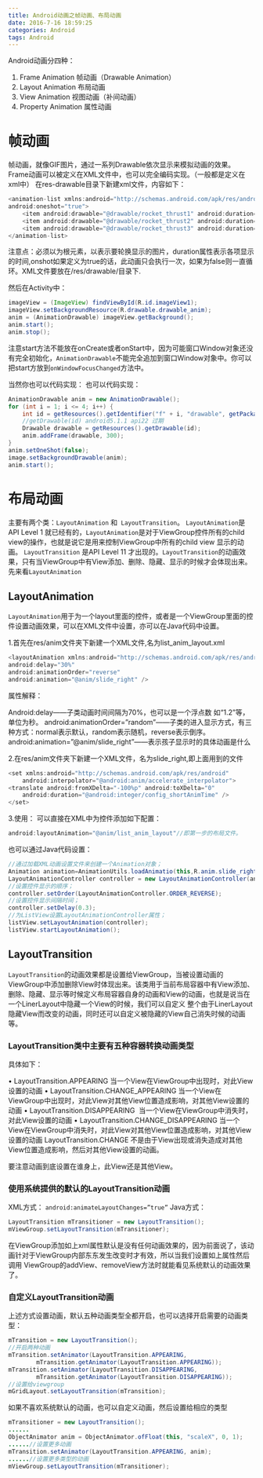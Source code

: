 ```yaml
---
title: Android动画之帧动画、布局动画
date: 2016-7-16 18:59:25
categories: Android
tags: Android
---
```


Android动画分四种：
> 
1. Frame Animation 帧动画（Drawable Animation）
2. Layout Animation 布局动画
3. View Animation 视图动画（补间动画）
4. Property Animation 属性动画
<!--more-->

# 帧动画
帧动画，就像GIF图片，通过一系列Drawable依次显示来模拟动画的效果。Frame动画可以被定义在XML文件中，也可以完全编码实现。（一般都是定义在xml中）
在res-drawable目录下新建xml文件，内容如下：
```java
<animation-list xmlns:android="http://schemas.android.com/apk/res/android"
android:oneshot="true">
    <item android:drawable="@drawable/rocket_thrust1" android:duration="200" />
    <item android:drawable="@drawable/rocket_thrust2" android:duration="200" />
    <item android:drawable="@drawable/rocket_thrust3" android:duration="200" />
</animation-list>
```
注意点：必须以为根元素，以表示要轮换显示的图片，duration属性表示各项显示的时间,onshot如果定义为true的话，此动画只会执行一次，如果为false则一直循环。XML文件要放在/res/drawable/目录下.

然后在Activity中：
```java
imageView = (ImageView) findViewById(R.id.imageView1);
imageView.setBackgroundResource(R.drawable.drawable_anim);
anim = (AnimationDrawable) imageView.getBackground();
anim.start();
anim.stop();
```
注意start方法不能放在onCreate或者onStart中，因为可能窗口Window对象还没有完全初始化，`AnimationDrawable`不能完全追加到窗口Window对象中。你可以把start方放到`onWindowFocusChanged`方法中。

当然你也可以代码实现：
也可以代码实现：
```java
AnimationDrawable anim = new AnimationDrawable();  
for (int i = 1; i <= 4; i++) {  
    int id = getResources().getIdentifier("f" + i, "drawable", getPackageName());  
    //getDrawable(id) android5.1.1 api22 过期    
    Drawable drawable = getResources().getDrawable(id);  
    anim.addFrame(drawable, 300);  
}  
anim.setOneShot(false);  
image.setBackgroundDrawable(anim);  
anim.start();
```

# 布局动画
主要有两个类：`LayoutAnimation` 和` LayoutTransition`。
`LayoutAnimation`是API Level 1 就已经有的，`LayoutAnimation`是对于ViewGroup控件所有的child view的操作，也就是说它是用来控制ViewGroup中所有的child view 显示的动画。
`LayoutTransition` 是API Level 11 才出现的。`LayoutTransition`的动画效果，只有当ViewGroup中有View添加、删除、隐藏、显示的时候才会体现出来。
先来看`LayoutAnimation`
## LayoutAnimation
`LayoutAnimation`用于为一个layout里面的控件，或者是一个ViewGroup里面的控件设置动画效果，可以在XML文件中设置，亦可以在Java代码中设置。

1.首先在res/anim文件夹下新建一个XML文件,名为list_anim_layout.xml
```java
<layoutAnimation xmlns:android="http://schemas.android.com/apk/res/android"  
android:delay="30%"  
android:animationOrder="reverse"  
android:animation="@anim/slide_right" />
```
属性解释：
> 
Android:delay——子类动画时间间隔为70%，也可以是一个浮点数 如“1.2”等，单位为秒。
android:animationOrder=”random”——子类的进入显示方式，有三种方式：normal表示默认，random表示随机，reverse表示倒序。
android:animation=”@anim/slide_right”——表示孩子显示时的具体动画是什么

2.在res/anim文件夹下新建一个XML文件，名为slide_right,即上面用到的文件
```java
<set xmlns:android="http://schemas.android.com/apk/res/android"   
	android:interpolator="@android:anim/accelerate_interpolator">  
<translate android:fromXDelta="-100%p" android:toXDelta="0"  
	android:duration="@android:integer/config_shortAnimTime" />  
</set>
```
3.使用：
可以直接在XML中为控件添加如下配置：
```java
android:layoutAnimation="@anim/list_anim_layout"//即第一步的布局文件。
```
也可以通过Java代码设置：
```java
//通过加载XML动画设置文件来创建一个Animation对象；
Animation animation=AnimationUtils.loadAnimatio(this,R.anim.slide_right);   //得到一个LayoutAnimationController对象；
LayoutAnimationController controller = new LayoutAnimationController(animation);   
//设置控件显示的顺序；
controller.setOrder(LayoutAnimationController.ORDER_REVERSE); 
//设置控件显示间隔时间；
controller.setDelay(0.3);  
//为ListView设置LayoutAnimationController属性；
listView.setLayoutAnimation(controller);
listView.startLayoutAnimation();
```

## LayoutTransition
`LayoutTransition`的动画效果都是设置给ViewGroup，当被设置动画的ViewGroup中添加删除View时体现出来。该类用于当前布局容器中有View添加、删除、隐藏、显示等时候定义布局容器自身的动画和View的动画，也就是说当在一个LinerLayout中隐藏一个View的时候，我们可以自定义 整个由于LinerLayout隐藏View而改变的动画，同时还可以自定义被隐藏的View自己消失时候的动画等。

### LayoutTransition类中主要有五种容器转换动画类型
具体如下：
> 	
• LayoutTransition.APPEARING 当一个View在ViewGroup中出现时，对此View设置的动画
	• LayoutTransition.CHANGE_APPEARING 当一个View在ViewGroup中出现时，对此View对其他View位置造成影响，对其他View设置的动画
	• LayoutTransition.DISAPPEARING  当一个View在ViewGroup中消失时，对此View设置的动画
	• LayoutTransition.CHANGE_DISAPPEARING 当一个View在ViewGroup中消失时，对此View对其他View位置造成影响，对其他View设置的动画
LayoutTransition.CHANGE 不是由于View出现或消失造成对其他View位置造成影响，然后对其他View设置的动画。

要注意动画到底设置在谁身上，此View还是其他View。

### 使用系统提供的默认的LayoutTransition动画
XML方式：
`android:animateLayoutChanges=”true”`
Java方式：
```java
LayoutTransition mTransitioner = new LayoutTransition();  
mViewGroup.setLayoutTransition(mTransitioner); 
```
在ViewGroup添加如上xml属性默认是没有任何动画效果的，因为前面说了，该动画针对于ViewGroup内部东东发生改变时才有效，所以当我们设置如上属性然后调用 ViewGroup的addView、removeView方法时就能看见系统默认的动画效果了。

### 自定义LayoutTransition动画
上述方式设置动画，默认五种动画类型全都开启，也可以选择开启需要的动画类型：
```java
mTransition = new LayoutTransition();
//开启两种动画
mTransition.setAnimator(LayoutTransition.APPEARING,
        mTransition.getAnimator(LayoutTransition.APPEARING));
mTransition.setAnimator(LayoutTransition.DISAPPEARING,
        mTransition.getAnimator(LayoutTransition.DISAPPEARING));
//设置给viewgroup
mGridLayout.setLayoutTransition(mTransition);
```

如果不喜欢系统默认的动画，也可以自定义动画，然后设置给相应的类型

```java
mTransitioner = new LayoutTransition();
......
ObjectAnimator anim = ObjectAnimator.ofFloat(this, "scaleX", 0, 1);
......//设置更多动画
mTransition.setAnimator(LayoutTransition.APPEARING, anim);
......//设置更多类型的动画                
mViewGroup.setLayoutTransition(mTransitioner);
```